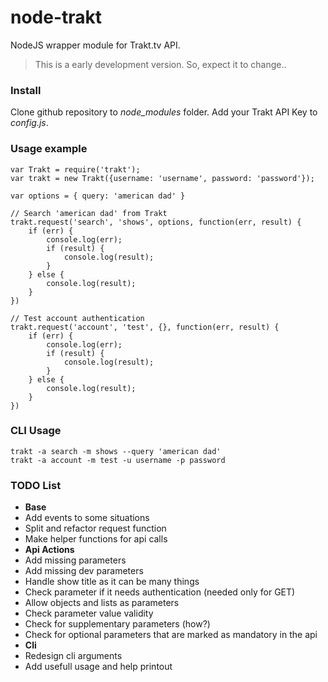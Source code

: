 node-trakt
=====

NodeJS wrapper module for Trakt.tv API.

> This is a early development version. So, expect it to change..

### Install
 Clone github repository to *node_modules* folder.
 Add your Trakt API Key to *config.js*.

### Usage example
	var Trakt = require('trakt');
	var trakt = new Trakt({username: 'username', password: 'password'}); 

	var options = { query: 'american dad' }

	// Search 'american dad' from Trakt
	trakt.request('search', 'shows', options, function(err, result) {
		if (err) {
			console.log(err);
			if (result) {
				console.log(result);
			}
		} else {
			console.log(result);
		}
	})

	// Test account authentication
	trakt.request('account', 'test', {}, function(err, result) {
		if (err) {
			console.log(err);
			if (result) {
				console.log(result);
			}
		} else {
			console.log(result);
		}
	})

### CLI Usage
	trakt -a search -m shows --query 'american dad'
	trakt -a account -m test -u username -p password

### TODO List
 - **Base**
  - Add events to some situations
  - Split and refactor request function
  - Make helper functions for api calls
 - **Api Actions**
  - Add missing parameters
  - Add missing dev parameters
  - Handle show title as it can be many things
  - Check parameter if it needs authentication (needed only for GET)
  - Allow objects and lists as parameters
  - Check parameter value validity
  - Check for supplementary parameters (how?)
  - Check for optional parameters that are marked as mandatory in the api
 - **Cli**
  - Redesign cli arguments
  - Add usefull usage and help printout



